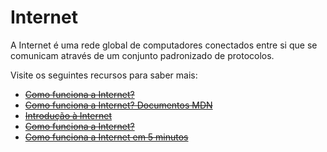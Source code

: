 # Internet

A Internet é uma rede global de computadores conectados entre si que se comunicam através de um conjunto padronizado de protocolos.

Visite os seguintes recursos para saber mais:

<!-- - [How does the Internet Work?](https://cs.fyi/guide/how-does-internet-work)
- [How Does the Internet Work? MDN Docs](https://developer.mozilla.org/en-US/docs/Learn/Common_questions/How_does_the_Internet_work)
- [Introduction to Internet](/guides/what-is-internet)
- [How does the Internet work?](https://www.youtube.com/watch?v=TNQsmPf24go)
- [How the Internet Works in 5 Minutes](https://www.youtube.com/watch?v=7_LPdttKXPc) -->

- ~~[Como funciona a Internet?](https://cs.fyi/guide/how-does-internet-work)~~
- ~~[Como funciona a Internet? Documentos MDN](https://developer.mozilla.org/en-US/docs/Learn/Common_questions/How_does_the_Internet_work)~~
- ~~[Introdução à Internet](/guides/what-is-internet)~~
- ~~[Como funciona a Internet?](https://www.youtube.com/watch?v=TNQsmPf24go)~~
- ~~[Como funciona a Internet em 5 minutos](https://www.youtube.com/watch?v=7_LPdttKXPc)~~